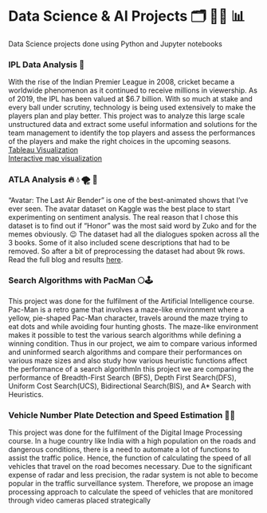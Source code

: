 # Data Science & AI Projects :card_index_dividers: :woman_technologist: :bar_chart:
Data Science projects done using Python and Jupyter notebooks

### IPL Data Analysis :cricket_game:
With the rise of the Indian Premier League in 2008, cricket became a worldwide phenomenon as it continued to receive millions in viewership. As of 2019, the IPL has been valued at $6.7 billion. With so much at stake and every ball under scrutiny, technology is being used extensively to make the players plan and play better. This project was to analyze this large scale unstructured data and extract some useful information and solutions for the team management to identify the top players and assess the performances of the players and make the right choices in the upcoming seasons. 
<br>
[Tableau Visualization](https://public.tableau.com/app/profile/vaishnavi.suresh.krishnan/viz/IPL_Visualisations_16372640610630/PerformanceofBatsman)<br>
[Interactive map visualization](https://rpubs.com/Vaishnavi_23/820196)


### ATLA Analysis 	:fire: :droplet: :tornado: :bricks:
“Avatar: The Last Air Bender” is one of the best-animated shows that I’ve ever seen. The avatar dataset on Kaggle was the best place to start experimenting on sentiment analysis. The real reason that I chose this dataset is to find out if “Honor” was the most said word by Zuko and for the memes obviously.  :wink: The dataset had all the dialogues spoken across all the 3 books. Some of it also included scene descriptions that had to be removed. So after a bit of preprocessing the dataset had about 9k rows.
Read the full blog and results [here](https://vaishnavi-23.medium.com/avatar-the-last-air-bender-data-analysis-902d19c8964b).

### Search Algorithms with PacMan :full_moon::joystick:
This project was done for the fulfilment of the Artificial Intelligence course. Pac-Man is a retro game that involves a maze-like environment where a yellow, pie-shaped Pac-Man character, travels around the maze trying to eat dots and while avoiding four hunting ghosts. The maze-like environment makes it possible to test the various search algorithms while defining a winning condition. Thus in our project, we aim to compare various informed and uninformed search algorithms and compare their performances on various maze sizes and also study how various heuristic functions affect the performance of a search algorithmIn this project we are comparing the performance of Breadth-First Search (BFS), Depth First Search(DFS), Uniform Cost Search(UCS), Bidirectional Search(BIS), and A* Search with Heuristics.

### Vehicle Number Plate Detection and Speed Estimation :red_car::motor_scooter:
This project was done for the fulfilment of the Digital Image Processing course. In a huge country like India with a high population on the roads and dangerous conditions, there is a need to automate a lot of functions to assist the traffic police. Hence, the function of calculating the speed of all vehicles that travel on the road becomes necessary. Due to the significant expense of radar and less precision, the radar system is not able to become popular in the traffic surveillance system. Therefore, we propose an image processing approach to calculate the speed of vehicles that are monitored through video cameras placed strategically
